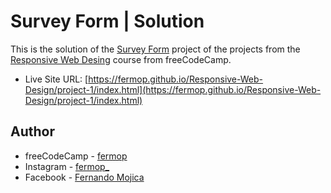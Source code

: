 # Survey Form | Solution

This is the solution of the [Survey Form](https://survey-form.freecodecamp.rocks/) project of the projects from the [Responsive Web Desing](https://www.freecodecamp.org/learn/2022/responsive-web-design/) course from freeCodeCamp.

- Live Site URL: [https://fermop.github.io/Responsive-Web-Design/project-1/index.html](https://fermop.github.io/Responsive-Web-Design/project-1/index.html)

## Author

- freeCodeCamp - [fermop](https://www.freecodecamp.org/fermop)
- Instagram - [fermop_](https://www.instagram.com/fermop_/)
- Facebook - [Fernando Mojica](https://www.facebook.com/fernando.mojica.758737/)